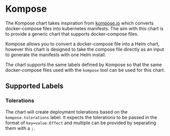 # Kompose

The Kompose chart takes inspiration from [kompose.io](https://kompose.io/) which converts docker-compose files into kubernetes manifests. The aim with this chart is to provide a generic chart that supports docker-compose files.

Kompose allows you to convert a docker-compose file into a Helm chart, however this chart is designed to take the compose file directly as an input to generate the manifests with one Helm install.

The chart supports the same labels defined by Kompose so that the same docker-compose files used with the `kompose` tool can be used for this chart.

## Supported Labels

### Tolerations

The chart will create deployment tolerations based on the `kompose.tolerations` label. It expects the tolerations to be passed in the format of `key=value:Effect` and multiple can be provided by separating them with a `;`.